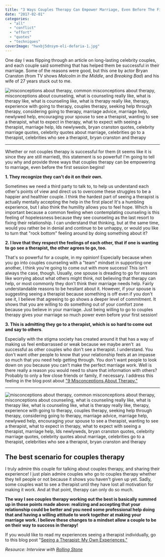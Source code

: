 ```yaml
---
title: "3 Ways Couples Therapy Can Empower Marriage, Even Before The First Session"
date: "2017-02-01"
categories: 
  - "all"
  - "conflict"
  - "effort"
  - "quotes"
  - "techniques"
coverImage: "hwxbj5dnsym-eli-defaria-1.jpg"
---
```


One day I was flipping through an article on long-lasting celebrity couples, and each couple said something that has helped them be successful in their marriage. Some of the reasons were good, but this one by actor Bryan Cranston (from TV shows _Malcolm in the Middle_, and _Breaking Bad_) and his wife of 27 years stuck out to me.

![misconceptions about therapy, common misconceptions about therapy, misconceptions about counseling, what is counseling really like, what is therapy like, what is counseling like, what is therapy really like, therapy, experience with going to therapy, couples therapy, seeking help through therapy, considering going to therapy, marriage advice, marriage help, newlywed help, encouraging your spouse to see a therapist, wanting to see a therapist, what to expect in therapy, what to expect with seeing a therapist, marriage help, lds newlyweds, bryan cranston quotes, celebrity marriage quotes, celebrity quotes about marriage, celebrities go to a therapist, celebrities who see a therapist, bryan cranston and therapy](images/bryan-cranston-quote-on-therapy-1.png)

* * *

Whether or not couples therapy is successful for them (it seems like it is since they are still married), this statement is so powerful! I'm going to tell you why and provide three ways that couples therapy can be empowering to marriage, even before the first session begins!

**1\. They recognize they can't do it on their own.**

Sometimes we need a third party to talk to, to help us understand each other's points of view and direct us to overcome these struggles to be a happier and healthier couple. I think the hardest part of seeing a therapist is actually mentally accepting the help in the first place! It's a humbling experience, but I also think the humility allows you to feel hope. Which is important because a common feeling when contemplating counseling is this feeling of hopelessness because they see counseling as the last resort to fixing their relationship. I can understand that thinking, but at the same time, would you rather be in denial and continue to be unhappy, or would you like to turn that "rock bottom" feeling around by doing something about it?

**2\. I love that they respect the feelings of each other, that if one is wanting to go see a therapist, the other agrees to go, too.**

That's so powerful for a couple, in my opinion! Especially because when you go into couples counseling with a "team" mindset in supporting one another, I think you're going to come out with more success! This isn't always the case, though. Usually, one spouse is dreading to go for reasons like worrying about what others might think, not believing that therapy can help, or most commonly they don't think their marriage needs help. Fairly understandable reasons to be hesitant about it. However, if your spouse is suggesting seeing a therapist because something is off even if you don't see it, I believe that agreeing to go shows a deeper level of commitment. It shows that you are willing to do something out of your comfort zone because you believe in your marriage. Just being willing to go to couples therapy gives your marriage so much power even before your first session!

**3\. This is admitting they go to a therapist, which is so hard to come out and say to others**.

Especially with the stigma society has created around it that has a way of making us feel embarrassed or weak because we maybe aren't  as successful as other couples who don't see a therapist. I understand. You don't want other people to know that your relationship feels at an impasse so much that you need help getting through. You don't want people to look down on you because you can't make the perfect marriage work. Well is there really a reason you would need to share that information with others? Probably to only a few close friends or family, if necessary. I address this feeling in the blog post about ["9 Misconceptions About Therapy."](http://freshlymarried.com/9-misconceptions-about-therapy/)

* * *

![misconceptions about therapy, common misconceptions about therapy, misconceptions about counseling, what is counseling really like, what is therapy like, what is counseling like, what is therapy really like, therapy, experience with going to therapy, couples therapy, seeking help through therapy, considering going to therapy, marriage advice, marriage help, newlywed help, encouraging your spouse to see a therapist, wanting to see a therapist, what to expect in therapy, what to expect with seeing a therapist, marriage help, lds newlyweds, bryan cranston quotes, celebrity marriage quotes, celebrity quotes about marriage, celebrities go to a therapist, celebrities who see a therapist, bryan cranston and therapy](images/xlbjdtrqk8-shelby-deeter.jpg)

## The best scenario for couples therapy

I truly admire this couple for talking about couples therapy, and sharing their experience! I just plain admire couples who go to couples therapy whether they tell people or not because it shows you haven't given up yet. Sadly, some couples wait to see a therapist until they have lost all motivation for making it work. And at that point, therapy can only do so much.

**The way I see couples therapy working out the best is basically summed up in those points made above: realizing and accepting that your relationship could be better and you need some professional help doing that and having a willing attitude to work together at making your marriage work. I believe these changes to a mindset allow a couple to be on their way to success in therapy!**

If you would like to read my experiences seeing a therapist individually, go to this blog post "[Seeing a Therapist: My Own Experiences."](http://freshlymarried.com/seeing-a-therapist-my-own-experiences/)

_Resource: Interview with [Rolling Stone](http://www.rollingstone.com/tv/news/breaking-bad-q-a-bryan-cranston-on-walter-whites-morality-20130913)_

